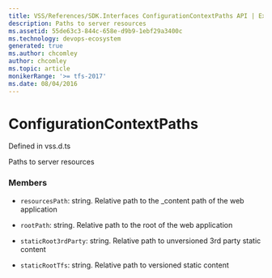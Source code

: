 ```yaml
---
title: VSS/References/SDK.Interfaces ConfigurationContextPaths API | Extensions for Azure DevOps Services
description: Paths to server resources
ms.assetid: 55de63c3-844c-658e-d9b9-1ebf29a3400c
ms.technology: devops-ecosystem
generated: true
ms.author: chcomley
author: chcomley
ms.topic: article
monikerRange: '>= tfs-2017'
ms.date: 08/04/2016
---
```


# ConfigurationContextPaths

Defined in vss.d.ts

Paths to server resources

### Members

* `resourcesPath`: string. Relative path to the \_content path of the web application

* `rootPath`: string. Relative path to the root of the web application

* `staticRoot3rdParty`: string. Relative path to unversioned 3rd party static content

* `staticRootTfs`: string. Relative path to versioned static content
